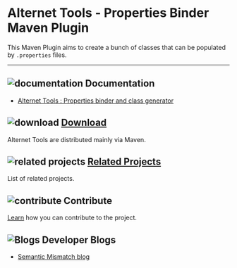 # Alternet Tools - Properties Binder Maven Plugin

This Maven Plugin aims to create a bunch of classes that can be populated by `.properties` files.

---

## ![documentation](../images/docs.png) Documentation

* [Alternet Tools : Properties binder and class generator](../tools/properties.html)

## ![download](../images/download.png) [Download](../download.html)

Alternet Tools are distributed mainly via Maven.

## ![related projects](../images/connect.png) [Related Projects](../related.html)

List of related projects.

## ![contribute](../images/settings.png) Contribute

[Learn](../contribute.html) how you can contribute to the project.

## ![Blogs](../images/blog2.png) Developer Blogs

* [Semantic Mismatch blog](http://semantic-mismatch.blogspot.fr/)

